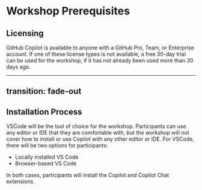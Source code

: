 # Workshop Prerequisites

## Licensing

GitHub Copilot is available to anyone with a GitHub Pro, Team, or Enterprise account. If one of these license types is not available, a free 30-day trial can be used for the workshop, if it has not already been used more than 30 days ago.

---
transition: fade-out
---

## Installation Process

VSCode will be the tool of choice for the workshop. Participants can use any editor or IDE that they are comfortable with, but the workshop will not cover how to install or use Copilot with any other editor or IDE. For VSCode, there will be two options for participants:

- Locally installed VS Code
- Browser-based VS Code

In both cases, participants will install the Copilot and Copilot Chat extensions.